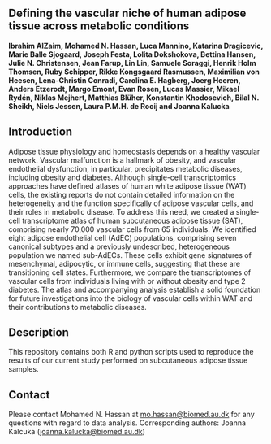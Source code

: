 ## Defining the vascular niche of human adipose tissue across metabolic conditions

**Ibrahim AlZaim, Mohamed N. Hassan, Luca Mannino, Katarina Dragicevic, Marie Balle Sjogaard, Joseph Festa, Lolita Dokshokova, Bettina Hansen, Julie N. Christensen, Jean Farup, Lin Lin, Samuele Soraggi, Henrik Holm Thomsen, Ruby Schipper, Rikke Kongsgaard Rasmussen, Maximilian von Heesen, Lena-Christin Conradi, Carolina E. Hagberg, Joerg Heeren, Anders Etzerodt,  Margo Emont, Evan Rosen, Lucas Massier, Mikael Rydén, Niklas Mejhert, Matthias Blüher, Konstantin Khodosevich, Bilal N. Sheikh, Niels Jessen, Laura P.M.H. de Rooij and Joanna Kalucka**

## Introduction
Adipose tissue physiology and homeostasis depends on a healthy vascular network. Vascular malfunction is a hallmark of obesity, and vascular endothelial dysfunction, in particular, precipitates metabolic diseases, including obesity and diabetes. Although single-cell transcriptomics approaches have defined atlases of human white adipose tissue (WAT) cells, the existing reports do not contain detailed information on the heterogeneity and the function specifically of adipose vascular cells, and their roles in metabolic disease. To address this need, we created a single-cell transcriptome atlas of human subcutaneous adipose tissue (SAT), comprising nearly 70,000 vascular cells from 65 individuals. We identified eight adipose endothelial cell (AdEC) populations, comprising seven canonical subtypes and a previously undescribed, heterogeneous population we named sub-AdECs. These cells exhibit gene signatures of mesenchymal, adipocytic, or immune cells, suggesting that these are transitioning cell states. Furthermore, we compare the transcriptomes of vascular cells from individuals living with or without obesity and type 2 diabetes. The atlas and accompanying analysis establish a solid foundation for future investigations into the biology of vascular cells within WAT and their contributions to metabolic diseases.

## Description
This repository contains both R and python scripts used to reproduce the results of our current study performed on subcutaneous adipose tissue samples. 

## Contact
Please contact Mohamed N. Hassan at mo.hassan@biomed.au.dk for any questions with regard to data analysis.
Corresponding authors: Joanna Kalcuka (joanna.kalucka@biomed.au.dk)
